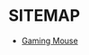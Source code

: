 
# SITEMAP
<ul>
<li><a href="https://github.com/kibetkilel/thebetteroption.com/blob/main/1/posts/best/3/Wireless%20Mouse_D-09.md">Gaming Mouse</a></li></ul>
